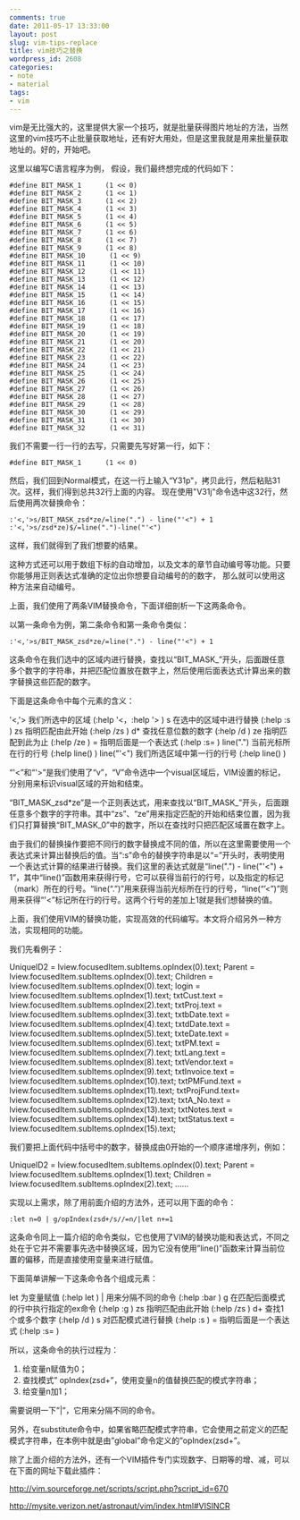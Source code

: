 ```yaml
---
comments: true
date: 2011-05-17 13:33:00
layout: post
slug: vim-tips-replace
title: vim技巧之替换
wordpress_id: 2608
categories:
- note
- material
tags:
- vim
---
```


vim是无比强大的，这里提供大家一个技巧，就是批量获得图片地址的方法，当然这里的vim技巧不止批量获取地址，还有好大用处，但是这里我就是用来批量获取地址的。好的，开始吧。



这里以编写C语言程序为例， 假设，我们最终想完成的代码如下：


    
    
    #define BIT_MASK_1      (1 << 0)
    #define BIT_MASK_2      (1 << 1)
    #define BIT_MASK_3      (1 << 2)
    #define BIT_MASK_4      (1 << 3)
    #define BIT_MASK_5      (1 << 4)
    #define BIT_MASK_6      (1 << 5)
    #define BIT_MASK_7      (1 << 6)
    #define BIT_MASK_8      (1 << 7)
    #define BIT_MASK_9      (1 << 8)
    #define BIT_MASK_10      (1 << 9)
    #define BIT_MASK_11      (1 << 10)
    #define BIT_MASK_12      (1 << 11)
    #define BIT_MASK_13      (1 << 12)
    #define BIT_MASK_14      (1 << 13)
    #define BIT_MASK_15      (1 << 14)
    #define BIT_MASK_16      (1 << 15)
    #define BIT_MASK_17      (1 << 16)
    #define BIT_MASK_18      (1 << 17)
    #define BIT_MASK_19      (1 << 18)
    #define BIT_MASK_20      (1 << 19)
    #define BIT_MASK_21      (1 << 20)
    #define BIT_MASK_22      (1 << 21)
    #define BIT_MASK_23      (1 << 22)
    #define BIT_MASK_24      (1 << 23)
    #define BIT_MASK_25      (1 << 24)
    #define BIT_MASK_26      (1 << 25)
    #define BIT_MASK_27      (1 << 26)
    #define BIT_MASK_28      (1 << 27)
    #define BIT_MASK_29      (1 << 28)
    #define BIT_MASK_30      (1 << 29)
    #define BIT_MASK_31      (1 << 30)
    #define BIT_MASK_32      (1 << 31)
    



我们不需要一行一行的去写，只需要先写好第一行，如下：


    
    #define BIT_MASK_1      (1 << 0)



然后，我们回到Normal模式，在这一行上输入“Y31p"，拷贝此行，然后粘贴31次。这样，我们得到总共32行上面的内容。
现在使用"V31j"命令选中这32行，然后使用两次替换命令：


    
    
    :'<,'>s/BIT_MASK_zsd*ze/=line(".") - line("'<") + 1
    :'<,'>s/zsd*ze)$/=line(".")-line("'<")
    



这样，我们就得到了我们想要的结果。

这种方式还可以用于数组下标的自动增加，以及文本的章节自动编号等功能。只要你能够用正则表达式准确的定位出你想要自动编号的的数字，
那么就可以使用这种方法来自动编号。

上面，我们使用了两条VIM替换命令，下面详细剖析一下这两条命令。

以第一条命令为例，第二条命令和第一条命令类似：


    
    :'<,'>s/BIT_MASK_zsd*ze/=line(".") - line("'<") + 1



这条命令在我们选中的区域内进行替换，查找以“BIT_MASK_”开头，后面跟任意多个数字的字符串，并把匹配位置放在数字上，然后使用后面表达式计算出来的数字替换这些匹配的数字。

下面是这条命令中每个元素的含义：



> 
'<,'>        我们所选中的区域 (:help '<，:help '> )
s            在选中的区域中进行替换 (:help :s )
zs          指明匹配由此开始 (:help /zs )
d*          查找任意位数的数字 (:help /d )
ze          指明匹配到此为止 (:help /ze )
=           指明后面是一个表达式 (:help :s= )
line(".")    当前光标所在行的行号 (:help line() )
line("'<")   我们所选区域中第一行的行号 (:help line() )




“'<”和“'>”是我们使用了“v”，“V”命令选中一个visual区域后，VIM设置的标记，分别用来标识visual区域的开始和结束。

“BIT_MASK_zsd*ze”是一个正则表达式，用来查找以“BIT_MASK_”开头，后面跟任意多个数字的字符串。其中“zs”、“ze”用来指定匹配的开始和结束位置，因为我们只打算替换“BIT_MASK_0”中的数字，所以在查找时只把匹配区域置在数字上。

由于我们的替换操作要把不同行的数字替换成不同的值，所以在这里需要使用一个表达式来计算出替换后的值。当“:s”命令的替换字符串是以“=”开头时，表明使用一个表达式计算的结果进行替换。我们这里的表达式就是“line(".") - line("'<") + 1”，其中“line()”函数用来获得行号，它可以获得当前行的行号，以及指定的标记（mark）所在的行号。“line(“.”)”用来获得当前光标所在行的行号，“line(“’<”)”则用来获得“'<”标记所在行的行号。这两个行号的差加上1就是我们想替换的值。

上面，我们使用VIM的替换功能，实现高效的代码编写。本文将介绍另外一种方法，实现相同的功能。

我们先看例子：



> 
UniqueID2       = lview.focusedItem.subItems.opIndex(0).text;
Parent          = lview.focusedItem.subItems.opIndex(0).text;
Children        = lview.focusedItem.subItems.opIndex(0).text;
login           = lview.focusedItem.subItems.opIndex(1).text;
txtCust.text    = lview.focusedItem.subItems.opIndex(2).text;
txtProj.text    = lview.focusedItem.subItems.opIndex(3).text;
txtbDate.text   = lview.focusedItem.subItems.opIndex(4).text;
txtdDate.text   = lview.focusedItem.subItems.opIndex(5).text;
txteDate.text   = lview.focusedItem.subItems.opIndex(6).text;
txtPM.text      = lview.focusedItem.subItems.opIndex(7).text;
txtLang.text    = lview.focusedItem.subItems.opIndex(8).text;
txtVendor.text  = lview.focusedItem.subItems.opIndex(9).text;
txtInvoice.text = lview.focusedItem.subItems.opIndex(10).text;
txtPMFund.text  = lview.focusedItem.subItems.opIndex(11).text;
txtProjFund.text= lview.focusedItem.subItems.opIndex(12).text;
txtA_No.text    = lview.focusedItem.subItems.opIndex(13).text;
txtNotes.text   = lview.focusedItem.subItems.opIndex(14).text;
txtStatus.text  = lview.focusedItem.subItems.opIndex(15).text;






我们要把上面代码中括号中的数字，替换成由0开始的一个顺序递增序列，例如：



> 
UniqueID2       = lview.focusedItem.subItems.opIndex(0).text;
Parent          = lview.focusedItem.subItems.opIndex(1).text;
Children        = lview.focusedItem.subItems.opIndex(2).text;
……




实现以上需求，除了用前面介绍的方法外，还可以用下面的命令：


    
    :let n=0 | g/opIndex(zsd+/s//=n/|let n+=1



这条命令同上一篇介绍的命令类似，它也使用了VIM的替换功能和表达式，不同之处在于它并不需要事先选中替换区域，因为它没有使用”line()”函数来计算当前位置的偏移，而是直接使用变量来进行赋值。

下面简单讲解一下这条命令各个组成元素：



> 
let          为变量赋值 (:help let )
|            用来分隔不同的命令 (:help :bar )
g            在匹配后面模式的行中执行指定的ex命令 (:help :g )
zs          指明匹配由此开始 (:help /zs )
d+         查找1个或多个数字 (:help /d )
s            对匹配模式进行替换 (:help :s )
=           指明后面是一个表达式 (:help :s= )




所以，这条命令的执行过程为：



> 
1.    给变量n赋值为0；
2.    查找模式” opIndex(zsd+”，使用变量n的值替换匹配的模式字符串；
3.    给变量n加1；




需要说明一下”|”，它用来分隔不同的命令。

另外，在substitute命令中，如果省略匹配模式字符串，它会使用之前定义的匹配模式字符串，在本例中就是由”global”命令定义的”opIndex(zsd+”。

除了上面介绍的方法外，还有一个VIM插件专门实现数字、日期等的增、减，可以在下面的网址下载此插件：

http://vim.sourceforge.net/scripts/script.php?script_id=670 

http://mysite.verizon.net/astronaut/vim/index.html#VISINCR

